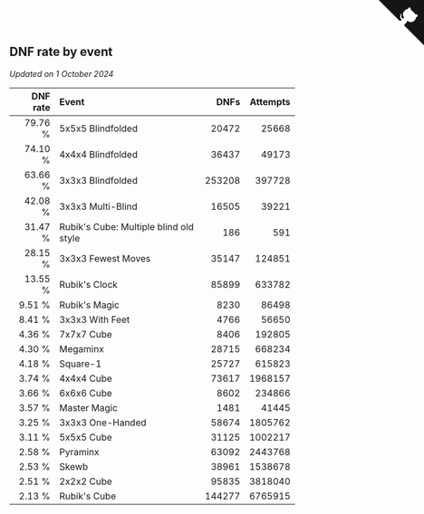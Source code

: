 ## DNF rate by event

*Updated on  1 October 2024*

| DNF rate | Event | DNFs | Attempts |
| ---: | :--- | ---: | ---: |
| 79.76 % | 5x5x5 Blindfolded | 20472 | 25668 |
| 74.10 % | 4x4x4 Blindfolded | 36437 | 49173 |
| 63.66 % | 3x3x3 Blindfolded | 253208 | 397728 |
| 42.08 % | 3x3x3 Multi-Blind | 16505 | 39221 |
| 31.47 % | Rubik's Cube: Multiple blind old style | 186 | 591 |
| 28.15 % | 3x3x3 Fewest Moves | 35147 | 124851 |
| 13.55 % | Rubik's Clock | 85899 | 633782 |
| 9.51 % | Rubik's Magic | 8230 | 86498 |
| 8.41 % | 3x3x3 With Feet | 4766 | 56650 |
| 4.36 % | 7x7x7 Cube | 8406 | 192805 |
| 4.30 % | Megaminx | 28715 | 668234 |
| 4.18 % | Square-1 | 25727 | 615823 |
| 3.74 % | 4x4x4 Cube | 73617 | 1968157 |
| 3.66 % | 6x6x6 Cube | 8602 | 234866 |
| 3.57 % | Master Magic | 1481 | 41445 |
| 3.25 % | 3x3x3 One-Handed | 58674 | 1805762 |
| 3.11 % | 5x5x5 Cube | 31125 | 1002217 |
| 2.58 % | Pyraminx | 63092 | 2443768 |
| 2.53 % | Skewb | 38961 | 1538678 |
| 2.51 % | 2x2x2 Cube | 95835 | 3818040 |
| 2.13 % | Rubik's Cube | 144277 | 6765915 |


<a href="https://github.com/jonatanklosko/wca_statistics" class="github-corner" aria-label="View source on Github"><svg width="80" height="80" viewBox="0 0 250 250" style="fill:#151513; color:#fff; position: absolute; top: 0; border: 0; right: 0;" aria-hidden="true"><path d="M0,0 L115,115 L130,115 L142,142 L250,250 L250,0 Z"></path><path d="M128.3,109.0 C113.8,99.7 119.0,89.6 119.0,89.6 C122.0,82.7 120.5,78.6 120.5,78.6 C119.2,72.0 123.4,76.3 123.4,76.3 C127.3,80.9 125.5,87.3 125.5,87.3 C122.9,97.6 130.6,101.9 134.4,103.2" fill="currentColor" style="transform-origin: 130px 106px;" class="octo-arm"></path><path d="M115.0,115.0 C114.9,115.1 118.7,116.5 119.8,115.4 L133.7,101.6 C136.9,99.2 139.9,98.4 142.2,98.6 C133.8,88.0 127.5,74.4 143.8,58.0 C148.5,53.4 154.0,51.2 159.7,51.0 C160.3,49.4 163.2,43.6 171.4,40.1 C171.4,40.1 176.1,42.5 178.8,56.2 C183.1,58.6 187.2,61.8 190.9,65.4 C194.5,69.0 197.7,73.2 200.1,77.6 C213.8,80.2 216.3,84.9 216.3,84.9 C212.7,93.1 206.9,96.0 205.4,96.6 C205.1,102.4 203.0,107.8 198.3,112.5 C181.9,128.9 168.3,122.5 157.7,114.1 C157.9,116.9 156.7,120.9 152.7,124.9 L141.0,136.5 C139.8,137.7 141.6,141.9 141.8,141.8 Z" fill="currentColor" class="octo-body"></path></svg></a><style>.github-corner:hover .octo-arm{animation:octocat-wave 560ms ease-in-out}@keyframes octocat-wave{0%,100%{transform:rotate(0)}20%,60%{transform:rotate(-25deg)}40%,80%{transform:rotate(10deg)}}@media (max-width:500px){.github-corner:hover .octo-arm{animation:none}.github-corner .octo-arm{animation:octocat-wave 560ms ease-in-out}}</style>

